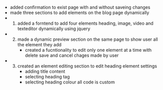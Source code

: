 - added confirmation to exist page with and without saveing changes
- made three sections to add elements on the blog page dynamically 
- 1. added a forntend to add four elements heading, image, video and texteditor dynamically using jquery
- 2. made a dynamic preview section on the same page to show user all the element they add
     - created a fucntionality to edit only one element at a time with delete save and cancel chages made by user
- 3. created an element editing section to edit heading element settings
     - adding title content 
     - selecting heading tag 
     - selecting heading colour
all code is custom